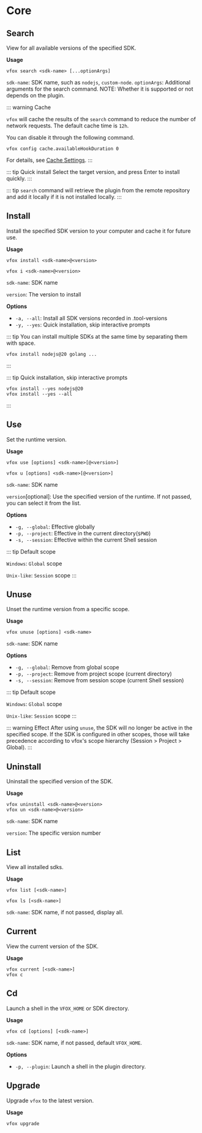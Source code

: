 # Core

## Search

View for all available versions of the specified SDK.

**Usage**

```shell
vfox search <sdk-name> [...optionArgs]
```

`sdk-name`: SDK name, such as `nodejs`, `custom-node`.
`optionArgs`: Additional arguments for the search command. NOTE: Whether it is supported or not depends on the plugin.

::: warning Cache

`vfox` will cache the results of the `search` command to reduce the number of network requests. The default cache time is `12h`.

You can disable it through the following command.
```shell
vfox config cache.availableHookDuration 0
```
For details, see [Cache Settings](../guides/configuration.md#cache-settings).
:::

::: tip Quick install
Select the target version, and press Enter to install quickly.
:::

::: tip
`search` command will retrieve the plugin from the remote repository and add it locally if it is not installed locally.
:::

## Install

Install the specified SDK version to your computer and cache it for future use.

**Usage**

```shell
vfox install <sdk-name>@<version>

vfox i <sdk-name>@<version>
```

`sdk-name`: SDK name

`version`: The version to install

**Options**

- `-a, --all`: Install all SDK versions recorded in .tool-versions
- `-y, --yes`: Quick installation, skip interactive prompts​

::: tip
You can install multiple SDKs at the same time by separating them with space.

```shell
vfox install nodejs@20 golang ...
```

:::

::: tip
Quick installation, skip interactive prompts​​

```shell
vfox install --yes nodejs@20
vfox install --yes --all
```

:::

## Use

Set the runtime version.

**Usage**

```shell
vfox use [options] <sdk-name>[@<version>]

vfox u [options] <sdk-name>[@<version>]
```

`sdk-name`: SDK name

`version`[optional]: Use the specified version of the runtime. If not passed, you can select it from the list.

**Options**

- `-g, --global`: Effective globally
- `-p, --project`: Effective in the current directory(`$PWD`)
- `-s, --session`: Effective within the current Shell session

::: tip Default scope

`Windows`: `Global` scope

`Unix-like`: `Session` scope
:::

## Unuse

Unset the runtime version from a specific scope.

**Usage**

```shell
vfox unuse [options] <sdk-name>
```

`sdk-name`: SDK name

**Options**

- `-g, --global`: Remove from global scope
- `-p, --project`: Remove from project scope (current directory)
- `-s, --session`: Remove from session scope (current Shell session)

::: tip Default scope

`Windows`: `Global` scope

`Unix-like`: `Session` scope
:::

::: warning Effect
After using `unuse`, the SDK will no longer be active in the specified scope. If the SDK is configured in other scopes, those will take precedence according to vfox's scope hierarchy (Session > Project > Global).
:::

## Uninstall

Uninstall the specified version of the SDK.

**Usage**

```shell
vfox uninstall <sdk-name>@<version>
vfox un <sdk-name>@<version>
```

`sdk-name`: SDK name

`version`: The specific version number

## List

View all installed sdks.

**Usage**

```shell
vfox list [<sdk-name>]

vfox ls [<sdk-name>]
```

`sdk-name`: SDK name, if not passed, display all.

## Current

View the current version of the SDK.

**Usage**

```shell
vfox current [<sdk-name>]
vfox c
```

## Cd 

Launch a shell in the `VFOX_HOME` or SDK directory.

**Usage**

```shell
vfox cd [options] [<sdk-name>]
```

`sdk-name`: SDK name, if not passed, default `VFOX_HOME`.

**Options**

- `-p, --plugin`: Launch a shell in the plugin directory.

## Upgrade <Badge type="tip" text=">= 0.4.2" vertical="middle" />

Upgrade `vfox` to the latest version.

**Usage**

```shell
vfox upgrade
```